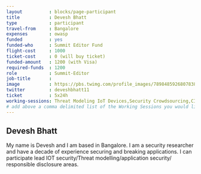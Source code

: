 ```yaml
---
layout          : blocks/page-participant
title           : Devesh Bhatt
type            : participant
travel-from     : Bangalore
expenses        : owasp
funded          : yes
funded-who      : Summit Editor Fund
flight-cost     : 1000
ticket-cost     : 0 (will buy ticket)
funded-amount   : 1200 (with Visa)
required-funds  : 1200
role            : Summit-Editor
job-title       :
image           : https://pbs.twimg.com/profile_images/789848592680783876/iVOr_MaR.jpg
twitter         : deveshbhatt11
ticket          : 5x24h
working-sessions: Threat Modeling IoT Devices,Security Crowdsourcing,CISO
# add above a comma delimited list of the Working Sessions you would like to attend (use the session's title)
---
```


## Devesh Bhatt


My name is Devesh and I am based in Bangalore. I am a security researcher and have a decade of experience securing and breaking applications. I can participate lead IOT security/Threat modelling/application security/ responsible disclosure areas.

